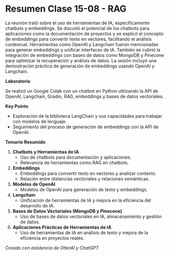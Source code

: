 # Resumen Clase 15-08 \- RAG 

La reunión trató sobre el uso de herramientas de IA, específicamente chatbots y embeddings. Se discutió el potencial de los chatbots para aplicaciones como la documentación de proyectos y se explicó el concepto de embeddings para convertir texto en vectores, facilitando el análisis contextual. Herramientas como OpenAI y Langchain fueron mencionadas para generar embeddings y unificar interfaces de IA. También se cubrió la integración de embeddings con bases de datos como MongoDB y Pinecone para optimizar la recuperación y análisis de datos. La sesión incluyó una demostración práctica de generación de embeddings usando OpenAI y Langchain.

**Laboratorio**

Se realizó un Google Colab con un chatbot en Python utilizando la API de OpenAI, Langchain, Gradio, RAG, embeddings y bases de datos vectoriales.

**Key Points**

* Exploración de la biblioteca LangChain y sus capacidades para trabajar con modelos de lenguaje.  
* Seguimiento del proceso de generación de embeddings con la API de OpenAI.

**Temario Resumido**

1. **Chatbots y Herramientas de IA**  
   * Uso de chatbots para documentación y aplicaciones.  
   * Relevancia de herramientas como RAG en chatbots.  
2. **Embeddings**  
   * Embeddings para convertir texto en vectores y analizar contexto.  
   * Relación entre distancias vectoriales y relaciones semánticas.  
3. **Modelos de OpenAI**  
   * Modelos de OpenAI para generación de texto y embeddings.  
4. **Langchain**  
   * Unificación de herramientas de IA y mejora en la eficiencia del desarrollo de IA.  
5. **Bases de Datos Vectoriales (MongoDB y Pinecone)**  
   * Uso de bases de datos vectoriales en IA, almacenamiento y gestión de datos.  
6. **Aplicaciones Prácticas de Herramientas de IA**  
   * Uso de herramientas de IA en análisis de texto y mejora de la eficiencia en proyectos reales.

   

*Creado con asistencia de OtterAI y ChatGPT*  
